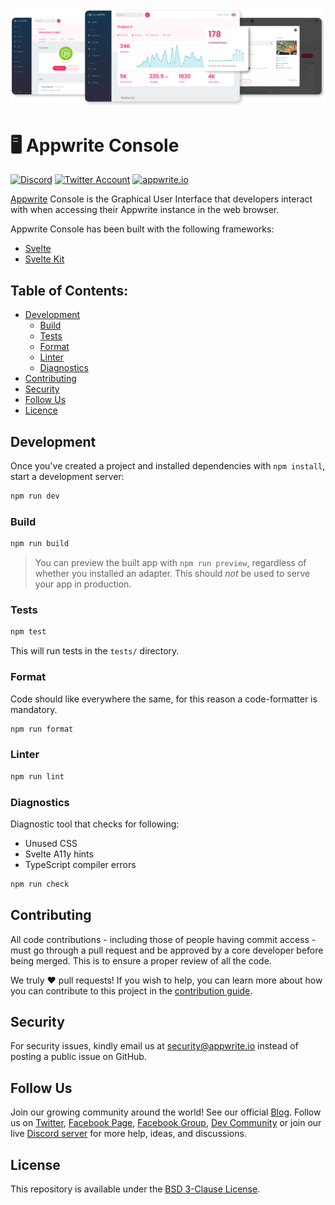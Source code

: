 ![Appwrite](github.png)

# 🖥️ Appwrite Console

[![Discord](https://img.shields.io/discord/564160730845151244?label=discord&style=flat-square)](https://appwrite.io/discord)
[![Twitter Account](https://img.shields.io/twitter/follow/appwrite?color=00acee&label=twitter&style=flat-square)](https://twitter.com/appwrite)
[![appwrite.io](https://img.shields.io/badge/appwrite-.io-f02e65?style=flat-square)](https://appwrite.io)

[Appwrite](https://appwrite.io) Console is the Graphical User Interface that developers interact with when accessing their Appwrite instance in the web browser.

Appwrite Console has been built with the following frameworks:

-   [Svelte](https://svelte.dev/)
-   [Svelte Kit](https://kit.svelte.dev/)

## Table of Contents:

-   [Development](#development)
    -   [Build](#build)
    -   [Tests](#tests)
    -   [Format](#format)
    -   [Linter](#linter)
    -   [Diagnostics](#diagnostics)
-   [Contributing](#contributing)
-   [Security](#guidelines)
-   [Follow Us](#follow-us)
-   [Licence](#license)

## Development

Once you've created a project and installed dependencies with `npm install`, start a development server:

```bash
npm run dev
```

### Build

```bash
npm run build
```

> You can preview the built app with `npm run preview`, regardless of whether you installed an adapter. This should _not_ be used to serve your app in production.

### Tests

```bash
npm test
```

This will run tests in the `tests/` directory.

### Format

Code should like everywhere the same, for this reason a code-formatter is mandatory.

```bash
npm run format
```

### Linter

```bash
npm run lint
```

### Diagnostics

Diagnostic tool that checks for following:

-   Unused CSS
-   Svelte A11y hints
-   TypeScript compiler errors

```bash
npm run check
```

## Contributing

All code contributions - including those of people having commit access - must go through a pull request and be approved by a core developer before being merged. This is to ensure a proper review of all the code.

We truly ❤️ pull requests! If you wish to help, you can learn more about how you can contribute to this project in the [contribution guide](CONTRIBUTING.md).

## Security

For security issues, kindly email us at [security@appwrite.io](mailto:security@appwrite.io) instead of posting a public issue on GitHub.

## Follow Us

Join our growing community around the world! See our official [Blog](https://medium.com/appwrite-io). Follow us on [Twitter](https://twitter.com/appwrite), [Facebook Page](https://www.facebook.com/appwrite.io), [Facebook Group](https://www.facebook.com/groups/appwrite.developers/), [Dev Community](https://dev.to/appwrite) or join our live [Discord server](https://appwrite.io/discord) for more help, ideas, and discussions.

## License

This repository is available under the [BSD 3-Clause License](./LICENSE).
